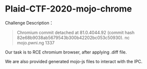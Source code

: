 # Plaid-CTF-2020-mojo-chrome

Challenge Description：

> Chromium commit detached at 81.0.4044.92 (commit hash 82e68b9038ab5679543b300b42202bc053c50930). nc mojo.pwni.ng 1337

Our task is to RCE chromium browser, after applying .diff file.

We are also provided generated mojo-js files to interact with the IPC.
